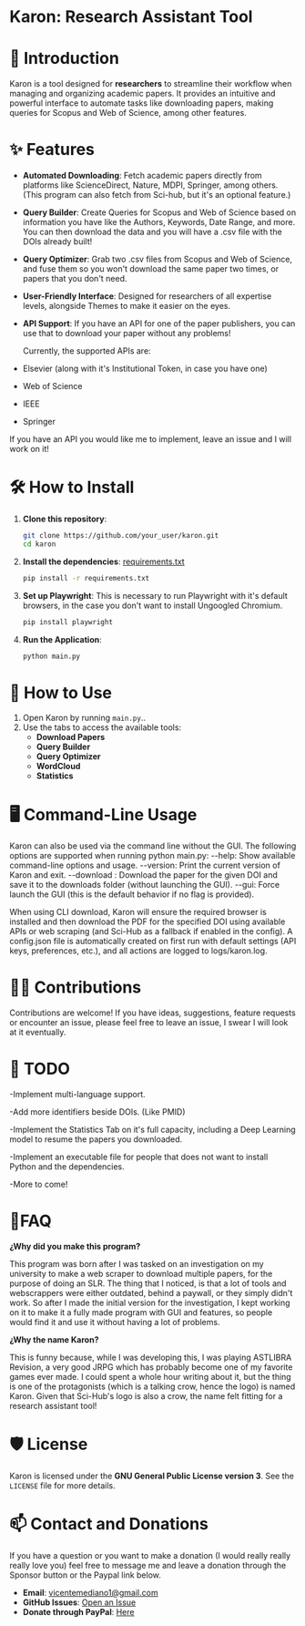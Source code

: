 # Karon: Research Assistant Tool

# 📖 Introduction

Karon is a tool designed for **researchers** to streamline their workflow when managing and organizing academic papers. It provides an intuitive and powerful interface to automate tasks like downloading papers, making queries for Scopus and Web of Science, among other features.

# ✨ Features

- **Automated Downloading**: Fetch academic papers directly from platforms like ScienceDirect, Nature, MDPI, Springer, among others. (This program can also fetch from Sci-hub, but it's an optional feature.)
- **Query Builder**: Create Queries for Scopus and Web of Science based on information you have like the Authors, Keywords, Date Range, and more. You can then download the data and you will have a .csv file with the DOIs already built!
- **Query Optimizer**: Grab two .csv files from Scopus and Web of Science, and fuse them so you won't download the same paper two times, or papers that you don't need.
- **User-Friendly Interface**: Designed for researchers of all expertise levels, alongside Themes to make it easier on the eyes.
- **API Support**: If you have an API for one of the paper publishers, you can use that to download your paper without any problems!

  Currently, the supported APIs are:
- Elsevier (along with it's Institutional Token, in case you have one)
- Web of Science
- IEEE
- Springer

If you have an API you would like me to implement, leave an issue and I will work on it!

# 🛠️ How to Install

1. **Clone this repository**:
   ```bash
   git clone https://github.com/your_user/karon.git
   cd karon

2. **Install the dependencies**: [requirements.txt](https://github.com/user-attachments/files/17925026/requirements.txt)
   ```bash
   pip install -r requirements.txt


3. **Set up Playwright**:
   This is necessary to run Playwright with it's default browsers, in the case you don't want to install Ungoogled Chromium.
   ```bash
   pip install playwright

5. **Run the Application**:
   ```bash
   python main.py

# 🚀 How to Use

1. Open Karon by running `main.py`..
2. Use the tabs to access the available tools:
   - **Download Papers**
   - **Query Builder**
   - **Query Optimizer**
   - **WordCloud**
   - **Statistics**

# 🖥️ Command-Line Usage

Karon can also be used via the command line without the GUI. The following options are supported when running python main.py:
--help: Show available command-line options and usage.
--version: Print the current version of Karon and exit.
--download <DOI>: Download the paper for the given DOI and save it to the downloads folder (without launching the GUI).
--gui: Force launch the GUI (this is the default behavior if no flag is provided).

When using CLI download, Karon will ensure the required browser is installed and then download the PDF for the specified DOI using available APIs or web scraping (and Sci-Hub as a fallback if enabled in the config). A config.json file is automatically created on first run with default settings (API keys, preferences, etc.), and all actions are logged to logs/karon.log.


# 👨‍💻 Contributions

Contributions are welcome! If you have ideas, suggestions, feature requests or encounter an issue, please feel free to leave an issue, I swear I will look at it eventually.

# 🔧 TODO
-Implement multi-language support.

-Add more identifiers beside DOIs. (Like PMID)

-Implement the Statistics Tab on it's full capacity, including a Deep Learning model to resume the papers you downloaded.

-Implement an executable file for people that does not want to install Python and the dependencies.

-More to come!


# 🌟FAQ
 **¿Why did you make this program?**
 
 This program was born after I was tasked on an investigation on my university to make a web scraper to download multiple papers, for the purpose of doing an SLR. The thing that I noticed, is that a lot of tools and webscrappers were either outdated, behind a paywall, or they simply didn't work. So after I made the initial version for the investigation, I kept working on it to make it a fully made program with GUI and features, so people would find it and use it without having a lot of problems.
 
 **¿Why the name Karon?**
 
 This is funny because, while I was developing this, I was playing ASTLIBRA Revision, a very good JRPG which has probably become one of my favorite games ever made. I could spent a whole hour writing about it, but the thing is one of the protagonists (which is a talking crow, hence the logo) is named Karon. Given that Sci-Hub's logo is also a crow, the name felt fitting for a research assistant tool!

# 🛡️ License

Karon is licensed under the **GNU General Public License version 3**. See the `LICENSE` file for more details.

# 📫 Contact and Donations

If you have a question or you want to make a donation (I would really really really love you) feel free to message me and leave a donation through the Sponsor button or the Paypal link below.

- **Email**: [vicentemediano1@gmail.com](vicentemediano1@gmail.com)
- **GitHub Issues**: [Open an Issue](https://github.com/Zorkats/karon/issues)
- **Donate through PayPal**: [Here](https://www.paypal.com/donate/?hosted_button_id=C8JD8HGFTEJB2)




